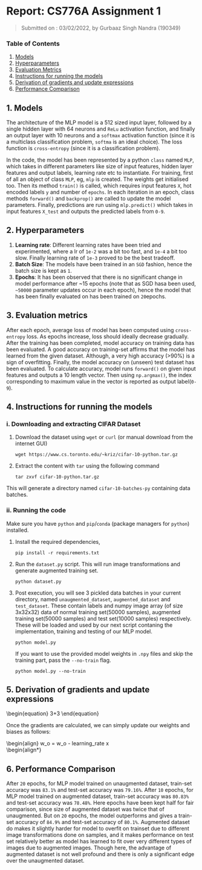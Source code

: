 # Report: CS776A Assignment 1 
> Submitted on : 03/02/2022, by Gurbaaz Singh Nandra (190349)

### Table of Contents

1. [Models](#1-models)
2. [Hyperparameters](#2-hyperparameters)
3. [Evaluation Metrics](#3-evaluation-metrics)
4. [Instructions for running the models](#4-instructions-for-running-the-models)
5. [Derivation of gradients and update expressions](#5-derivation-of-gradients-and-update-expressions)
6. [Performance Comparison](#6-performance-comparison)

## 1. Models

The architecture of the MLP model is a 512 sized input layer, followed by a single hidden layer with 64 neurons and `ReLu` activation function, and finally an output layer with 10 neurons and a `softmax` activation function (since it is a multiclass classification problem, `softma` is an ideal choice). The loss function is `cross-entropy` (since it is a classification problem). 

In the code, the model has been represented by a python `class` named `MLP`, which takes in different parameters like size of input features, hidden layer features and output labels, learning rate etc to instantiate. For training, first of all an object of class `MLP`, eg, `mlp` is created. The weights get initialised too. Then its method `train()` is called, which requires input features `X`, hot encoded labels `y` and number of `epochs`. In each iteration in an epoch, class methods `forward()` and `backprop()` are called to update the model parameters. Finally, predictions are run using `mlp.predict()` which takes in input features `X_test` and outputs the predicted labels from `0-9`.

## 2. Hyperparameters

1. **Learning rate**: Different learning rates have been tried and experimented, where a lr of `1e-2` was a bit too fast, and `1e-4` a bit too slow. Finally learning rate of `1e-3` proved to be the best tradeoff.
2. **Batch Size**: The models have been trained in an `SGD` fashion, hence the batch size is kept as `1`.
3. **Epochs**: It has been observed that there is no significant change in model performance after ~15 epochs (note that as SGD hasa been used, `~50000` parameter updates occur in each epoch), hence the model that has been finally evaluated on has been trained on `20`epochs.


## 3. Evaluation metrics

After each epoch, average loss of model has been computed using `cross-entropy` loss. As epochs increase, loss should ideally decrease gradually. After the training has been completed, model accuracy on training data has been evaluated. A good accuracy on training-set affirms that the model has learned from the given dataset. Although, a very high accuracy (>90%) is a sign of overfitting. Finally, the model accuracy on (unseen) test dataset has been evaluated. To calculate accuracy, model runs `forward()` on given input features and outputs a 10 length vector. Then using `np.argmax()`, the index corresponding to maximum value in the vector is reported as output label(`0-9`). 

## 4. Instructions for running the models

### i. Downloading and extracting CIFAR Dataset

1. Download the dataset using `wget` or `curl` (or manual download from the internet GUI)
    ```
    wget https://www.cs.toronto.edu/~kriz/cifar-10-python.tar.gz
    ```

2. Extract the content with `tar` using the following command
    ```
    tar zxvf cifar-10-python.tar.gz 
    ```

This will generate a directory named `cifar-10-batches-py` containing data batches.


### ii. Running the code

Make sure you have `python` and `pip`/`conda` (package managers for `python`) installed.

1. Install the required dependencies,

    ```
    pip install -r requirements.txt
    ```

2. Run the `dataset.py` script. This will run image transformations and generate augmented training set.

    ```
    python dataset.py
    ```

3. Post execution, you will see 3 pickled data batches in your current directory, named `unaugmented_dataset`, `augmented_dataset` and `test_dataset`. These contain labels and numpy image array (of size 3x32x32) data of normal training set(50000 samples), augmented training set(50000 samples) and test set(10000 samples) respectively. These will be loaded and used by our next script contaning the implementation, training and testing of our MLP model.
    ```
    python model.py
    ```
    If you want to use the provided model weights in `.npy` files and skip the training part, pass the `--no-train` flag.
    ```
    python model.py --no-train
    ```

## 5. Derivation of gradients and update expressions

\begin{equation}
    3+3
\end{equation}

Once the gradients are calculated, we can simply update our weights and biases as follows:

\begin{align}
    w_o = w_o - learning_rate x  
\begin{align*}

## 6. Performance Comparison

After `20` epochs, for MLP model trained on unaugmented dataset, train-set accuracy was `83.1%` and test-set accuracy was `79.16%`. After `10` epochs, for MLP model trained on augmented dataset, train-set accuracy was `80.83%` and test-set accuracy was `78.48%`. Here epochs have been kept half for fair comparison, since size of augmented dataset was twice that of unaugmented. But on `20` epochs, the model outperforms and gives a train-set accuracy of `84.9%` and test-set accuracy of `80.1%`. Augmented dataset do makes it slightly harder for model to overfit on trainset due to different image transformations done on samples, and it makes performance on test set relatively better as model has learned to fit over very different types of images due to augmented images. Though here, the advantage of augmented dataset is not well profound and there is only a significant edge over the unaugmented dataset. 
    